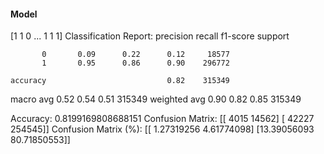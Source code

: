 #### Model
[1 1 0 ... 1 1 1]
Classification Report:
              precision    recall  f1-score   support

           0       0.09      0.22      0.12     18577
           1       0.95      0.86      0.90    296772

    accuracy                           0.82    315349
   macro avg       0.52      0.54      0.51    315349
weighted avg       0.90      0.82      0.85    315349

Accuracy: 0.8199169808688151
Confusion Matrix:
[[  4015  14562]
 [ 42227 254545]]
Confusion Matrix (%):
[[ 1.27319256  4.61774098]
 [13.39056093 80.71850553]]
